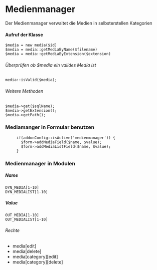 Medienmanager
=======

Der Medienmanager verwaltet die Medien in selbsterstellen Kategorien


#### Aufruf der Klasse

```
$media = new media($id)
$media = media::getMediaByName($filename)
$media = media::getMediaByExtension($extension)
```

###### Überprüfen ob $media ein valides Media ist

```
media::isValid($media);
```

###### Weitere Methoden

```
$media->get($sqlName);
$media->getExtension();
$media->getPath();
```

### Mediamanger in Formular benutzen

```
     if(addonConfig::isActive('medienmanager')) {
       $form->addMediaField($name, $value);
       $form->addMediaListField($name, $value);
     }
```
### Medienmanager in Modulen 

##### Name 
```
DYN_MEDIA[1-10]
DYN_MEDIALIST[1-10]
```

##### Value
```
OUT_MEDIA[1-10]
OUT_MEDIALIST[1-10]
```


###### Rechte
- media[edit]
- media[delete]
- media[category][edit]
- media[category][delete]